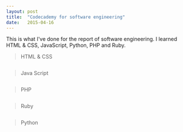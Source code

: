 ```yaml
---
layout: post
title:  "Codecademy for software engineering"
date:   2015-04-16
---
```


<p class="intro"><span class="dropcap">T</span>his is what I've done for the report of software engineering. 
I learned HTML & CSS, JavaScript, Python, PHP and Ruby.

<img src="http://i.imgur.com/RrAPjGv.png?1" alt="">
<blockquote>
<p class="intro"><span class="dropcap">H</span>TML & CSS
</blockquote>
<img src="http://i.imgur.com/QIgQOow.png" alt=""> 
<blockquote>
<p class="intro"><span class="dropcap">J</span>ava Script
</blockquote>
<img src="http://i.imgur.com/LisHtUB.png" alt=""> 
<blockquote>
<p class="intro"><span class="dropcap">P</span>HP
</blockquote>
<img src="http://i.imgur.com/IzFFRvf.png" alt="">
<blockquote>
<p class="intro"><span class="dropcap">R</span>uby
</blockquote>
<img src="http://i.imgur.com/drJgqY5.png" alt="">
<blockquote>
<p class="intro"><span class="dropcap">P</span>ython
</blockquote>
<img src="http://i.imgur.com/dVzq5kn.png" alt=""> 
</p>
